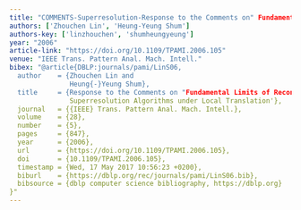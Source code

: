```yaml
---
title: "COMMENTS-Superresolution-Response to the Comments on" Fundamental Limits of Reconstruction-Based Superresolution Algorithms under Local Translation""
authors: ['Zhouchen Lin', 'Heung-Yeung Shum']
authors-key: ['linzhouchen', 'shumheungyeung']
year: "2006"
article-link: "https://doi.org/10.1109/TPAMI.2006.105"
venue: "IEEE Trans. Pattern Anal. Mach. Intell."
bibex: "@article{DBLP:journals/pami/LinS06,
  author    = {Zhouchen Lin and
               Heung{-}Yeung Shum},
  title     = {Response to the Comments on "Fundamental Limits of Reconstruction-Based
               Superresolution Algorithms under Local Translation'},
  journal   = {{IEEE} Trans. Pattern Anal. Mach. Intell.},
  volume    = {28},
  number    = {5},
  pages     = {847},
  year      = {2006},
  url       = {https://doi.org/10.1109/TPAMI.2006.105},
  doi       = {10.1109/TPAMI.2006.105},
  timestamp = {Wed, 17 May 2017 10:56:23 +0200},
  biburl    = {https://dblp.org/rec/journals/pami/LinS06.bib},
  bibsource = {dblp computer science bibliography, https://dblp.org}
}"
---
```

